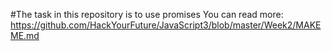 #The task in this repository is to use promises 
You can read more:
https://github.com/HackYourFuture/JavaScript3/blob/master/Week2/MAKEME.md
